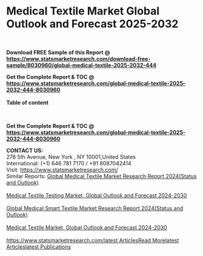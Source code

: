 <h1>Medical Textile Market Global Outlook and Forecast 2025-2032</h1><br/><p><strong>Download FREE Sample of this Report @ <a href="https://www.statsmarketresearch.com/download-free-sample/8030960/global-medical-textile-2025-2032-444">https://www.statsmarketresearch.com/download-free-sample/8030960/global-medical-textile-2025-2032-444</a></strong></p><div><b>Get the Complete Report & TOC @ <a href="https://www.statsmarketresearch.com/global-medical-textile-2025-2032-444-8030960">https://www.statsmarketresearch.com/global-medical-textile-2025-2032-444-8030960</a></b></div><br><b>Table of content</b><p><br><div><b>Get the Complete Report & TOC @ <a href="https://www.statsmarketresearch.com/global-medical-textile-2025-2032-444-8030960">https://www.statsmarketresearch.com/global-medical-textile-2025-2032-444-8030960</a></b></div></p> <b>CONTACT US:</b><br>276 5th Avenue, New York , NY 10001,United States<br>International: (+1) 646 781 7170 / +91 8087042414<br>Visit: <a href="https://www.statsmarketresearch.com/">https://www.statsmarketresearch.com/</a><br>Similar Reports: <a href="https://www.statsmarketresearch.com/global-medical-textile-2025-2032-444-8030960">Global Medical Textile Market Research Report 2024(Status and Outlook)</a><br/><br/><a href="https://www.statsmarketresearch.com/global-medical-textile-2025-2032-444-8030960">Medical Textile Testing Market, Global Outlook and Forecast 2024-2030</a><br/><br/><a href="https://www.statsmarketresearch.com/global-medical-textile-2025-2032-444-8030960">Global Medical Smart Textile Market Research Report 2024(Status and Outlook)</a><br/><br/><a href="https://www.statsmarketresearch.com/global-medical-textile-2025-2032-444-8030960">Medical Textile Market, Global Outlook and Forecast 2024-2030</a><br/><br/><a href="https://gyeongbokgung.com">https://www.statsmarketresearch.com/</a><a href="https://hallyeomaritime.com">latest Articles</a><a href="https://jingwansa.com">Read More</a><a href=https://nguoiviet.jp/">latest Articles</a><a href="https://www.intelmarketresearch.com/">latest Publications</a>